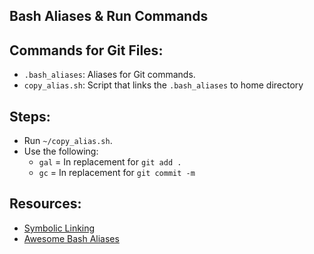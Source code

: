 ## Bash Aliases & Run Commands

## Commands for Git Files:
- `.bash_aliases`: Aliases for Git commands.
- `copy_alias.sh`: Script that links the `.bash_aliases` to home directory

## Steps:
- Run `~/copy_alias.sh`.
- Use the following:
	- `gal` = In replacement for `git add .`
	- `gc` = In replacement for `git commit -m`

## Resources: 
- [Symbolic Linking](https://www.hostinger.com/tutorials/how-to-create-symbolic-links-in-linux/?utm_campaign=Generic-Tutorials-DSA|NT:SE|LO:USA&utm_medium=ppc&gad_source=1&gclid=Cj0KCQjws-S-BhD2ARIsALssG0YCovYWmKAMGlEKyJ0_MZc-kjoLCXLyMzhYIcQxXg-svTJeFjjsuGAaAnLkEALw_wcB)
- [Awesome Bash Aliases](https://github.com/vikaskyadav/awesome-bash-alias)
